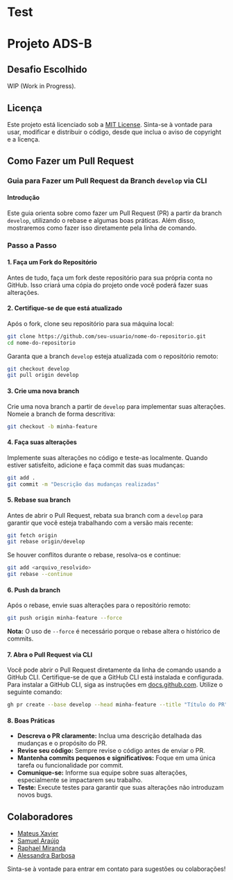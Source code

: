 # Test
# Projeto ADS-B

## Desafio Escolhido
WIP (Work in Progress).

## Licença

Este projeto está licenciado sob a [MIT License](LICENSE). Sinta-se à vontade para usar, modificar e distribuir o código, desde que inclua o aviso de copyright e a licença.

## Como Fazer um Pull Request

### Guia para Fazer um Pull Request da Branch `develop` via CLI

#### Introdução

Este guia orienta sobre como fazer um Pull Request (PR) a partir da branch `develop`, utilizando o rebase e algumas boas práticas. Além disso, mostraremos como fazer isso diretamente pela linha de comando.

### Passo a Passo

#### 1. Faça um Fork do Repositório

Antes de tudo, faça um fork deste repositório para sua própria conta no GitHub. Isso criará uma cópia do projeto onde você poderá fazer suas alterações.

#### 2. Certifique-se de que está atualizado

Após o fork, clone seu repositório para sua máquina local:

```bash
git clone https://github.com/seu-usuario/nome-do-repositorio.git
cd nome-do-repositorio
```

Garanta que a branch `develop` esteja atualizada com o repositório remoto:

```bash
git checkout develop
git pull origin develop
```

#### 3. Crie uma nova branch

Crie uma nova branch a partir de `develop` para implementar suas alterações. Nomeie a branch de forma descritiva:

```bash
git checkout -b minha-feature
```

#### 4. Faça suas alterações

Implemente suas alterações no código e teste-as localmente. Quando estiver satisfeito, adicione e faça commit das suas mudanças:

```bash
git add .
git commit -m "Descrição das mudanças realizadas"
```

#### 5. Rebase sua branch

Antes de abrir o Pull Request, rebata sua branch com a `develop` para garantir que você esteja trabalhando com a versão mais recente:

```bash
git fetch origin
git rebase origin/develop
```

Se houver conflitos durante o rebase, resolva-os e continue:

```bash
git add <arquivo_resolvido>
git rebase --continue
```

#### 6. Push da branch

Após o rebase, envie suas alterações para o repositório remoto:

```bash
git push origin minha-feature --force
```

**Nota:** O uso de `--force` é necessário porque o rebase altera o histórico de commits.

#### 7. Abra o Pull Request via CLI

Você pode abrir o Pull Request diretamente da linha de comando usando a GitHub CLI. Certifique-se de que a GitHub CLI está instalada e configurada. Para instalar a GitHub CLI, siga as instruções em [docs.github.com](https://cli.github.com/manual/installation). Utilize o seguinte comando:

```bash
gh pr create --base develop --head minha-feature --title "Título do PR" --body "Descrição detalhada do que foi feito."
```

#### 8. Boas Práticas

- **Descreva o PR claramente:** Inclua uma descrição detalhada das mudanças e o propósito do PR.
- **Revise seu código:** Sempre revise o código antes de enviar o PR.
- **Mantenha commits pequenos e significativos:** Foque em uma única tarefa ou funcionalidade por commit.
- **Comunique-se:** Informe sua equipe sobre suas alterações, especialmente se impactarem seu trabalho.
- **Teste:** Execute testes para garantir que suas alterações não introduzam novos bugs.

## Colaboradores

- [Mateus Xavier](mailto:mxs2@cesar.school)
- [Samuel Araújo](mailto:ssab@cesar.school)
- [Raphael Miranda](mailto:rrsm2@cesar.school)
- [Alessandra Barbosa](mailto:abs4@cesar.school)

Sinta-se à vontade para entrar em contato para sugestões ou colaborações!
